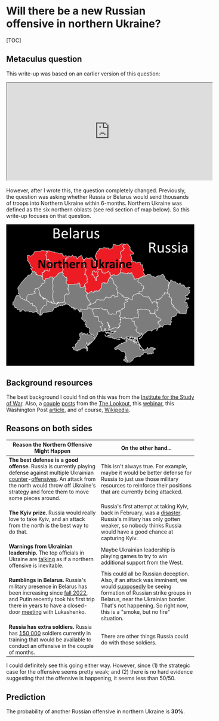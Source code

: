 # Will there be a new Russian offensive in northern Ukraine?

[TOC]

## Metaculus question

This write-up was based on an earlier version of this question:

<iframe src="https://www.metaculus.com/questions/embed/14030/" width="550" height="260"></iframe>

However, after I wrote this, the question completely changed. Previously, the question was asking whether Russia or Belarus would send thousands of troops into Northern Ukraine within 6-months. Northern Ukraine was defined as the six northern oblasts (see red section of map below). So this write-up focuses on that question.

![](https://github.com/CatGilbertJr/CatGilbertJr.github.io/blob/main/figures/prediction_new_ukraine_invasion_december2022_map.png?raw=true)

## Background resources

The best background I could find on this was from the [Institute for the Study of War](https://www.understandingwar.org/sites/default/files/Russian%20Offensive%20Campaign%20Assessment%2C%20December%2015%2C%202022.pdf). Also, a [couple](https://thelookoutn.substack.com/p/belarus-and-a-new-attack-from-the) [posts](https://thelookoutn.substack.com/p/a-russian-winter-offensive-part-2?sd=pf) from the [The Lookout](https://thelookoutn.substack.com/about), this [webinar](https://www.atlanticcouncil.org/event/how-can-ukraine-prevent-a-winter-stalemate/), this Washington Post [article](https://www.washingtonpost.com/world/2022/12/19/ukrainian-fears-grow-new-russian-invasion-belarus/), and of course, [Wikipedia](https://en.wikipedia.org/wiki/2022_Russian_invasion_of_Ukraine#Invasion_and_resistance). 

## Reasons on both sides 

| Reason the Northern Offensive Might Happen                   | On the other hand...                                         |
| ------------------------------------------------------------ | ------------------------------------------------------------ |
| **The best defense is a good offense.** Russia is currently playing defense against multiple Ukrainian [counter](https://en.wikipedia.org/wiki/2022_Ukrainian_southern_counteroffensive)-[offensives](https://en.wikipedia.org/wiki/2022_Ukrainian_eastern_counteroffensive). An attack from the north would throw off Ukraine's strategy and force them to move some pieces around. | This isn't always true. For example, maybe it would be better defense for Russia to just use those military resources to reinforce their positions that are currently being attacked. |
| **The Kyiv prize.** Russia would really love to take Kyiv, and an attack from the north is the best way to do that. | Russia's first attempt at taking Kyiv, back in February, was a [disaster](https://en.wikipedia.org/wiki/Kyiv_offensive_(2022)). Russia's military has only gotten weaker, so nobody thinks Russia would have a good chance at capturing Kyiv. |
| **Warnings from Ukrainian leadership.** The top officials in Ukraine are [talking](https://www.washingtonpost.com/world/2022/12/19/ukrainian-fears-grow-new-russian-invasion-belarus/) as if a northern offensive is inevitable. | Maybe Ukrainian leadership is playing games to try to win additional support from the West. |
| **Rumblings in Belarus.** Russia's military presence in Belarus has been increasing since [fall 2022](https://carnegieendowment.org/politika/88249), and Putin recently took his first trip there in years to have a closed-door [meeting](https://www.nytimes.com/2022/12/19/world/europe/belarus-putin-kyiv.html) with Lukashenko. | This could all be Russian deception. Also, if an attack was imminent, we would [supposedly](https://www.understandingwar.org/sites/default/files/Russian%20Offensive%20Campaign%20Assessment%2C%20December%2015%2C%202022.pdf#page=2) be seeing formation of Russian strike groups in Belarus, near the Ukrainian border. That's not happening. So right now, this is a "smoke, but no fire" situation. |
| **Russia has extra soldiers.** Russia has [150,000](https://nymag.com/intelligencer/2022/12/does-putin-even-have-a-strategy-in-ukraine-anymore.html) soldiers currently in training that would be available to conduct an offensive in the couple of months. | There are other things Russia could do with those soldiers.  |

I could definitely see this going either way. However, since (1) the strategic case for the offensive seems pretty weak; and (2) there is no hard evidence suggesting that the offensive is happening, it seems less than 50/50.

## Prediction

The probability of another Russian offensive in northern Ukraine is **30%**.   

